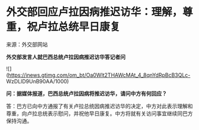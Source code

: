 # 外交部回应卢拉因病推迟访华：理解，尊重，祝卢拉总统早日康复

来源：外交部网站

**外交部发言人就巴西总统卢拉因病推迟访华答记者问**

![](https://inews.gtimg.com/om_bt/Oa0Wlt2THAWcMAt_4_8qnYdRpBcB3QLc-
WzDLlD9UnB90AA/1000)

**问：据媒体报道，巴西总统卢拉因病将推迟访华，请问中方有何回应？**

答：巴方已向中方通报了有关卢拉总统因病推迟访华的决定，中方对此表示理解和尊重，向卢拉总统表示慰问，并祝他早日康复。中方将就有关访问事宜继续同巴方保持沟通。

